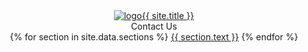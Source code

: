 <header class = 'header'>
  <div class='logo'><a href = '{{site.baseurl}}'><img src = '{{site.baseurl}}/assets/notice.png' alt = 'logo'>{{ site.title }}</a></div>
  <div class='toggle-top-menu'>
  Contact Us
  </div>
    <div class='menu-bar'>
      <nav class = 'menu'>
        {% for section in site.data.sections %}
          <a href='{{ site.baseurl }}/#{{ section.id }}'>{{ section.text }}</a>
        {% endfor %}
      </nav>
    </div>
  </div>
</header>
